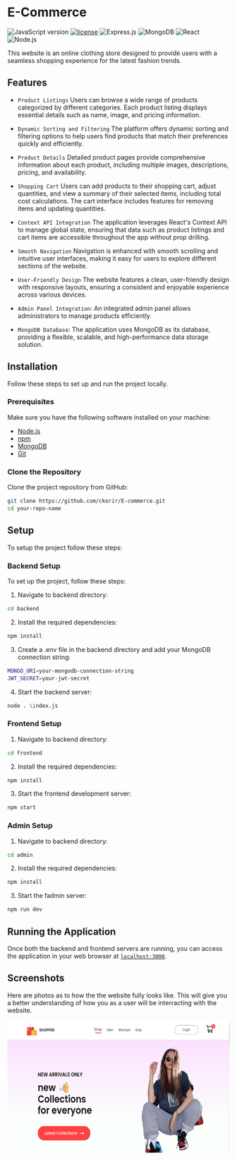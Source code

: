 # E-Commerce

![JavaScript version](https://img.shields.io/badge/logo-javascript-blue?logo=javascript)
[![license](https://img.shields.io/badge/license-%20MIT%20-green.svg)](./LICENSE)
![Express.js](https://img.shields.io/badge/express.js-%20%20-green.svg?logo=express)
![MongoDB](https://img.shields.io/badge/mongodb-%20%20-green.svg?logo=mongodb)
![React](https://img.shields.io/badge/react-%20%20-blue.svg?logo=react)
![Node.js](https://img.shields.io/badge/node.js-%20%20-green.svg?logo=node.js)


This website is an online clothing store designed to provide users with a seamless shopping experience for the latest fashion trends.

## Features

- `Product Listings` Users can browse a wide range of products categorized by different categories. Each product listing displays essential details such as name, image, and pricing information.

- `Dynamic Sorting and Filtering` The platform offers dynamic sorting and filtering options to help users find products that match their preferences quickly and efficiently.

- `Product Details` Detailed product pages provide comprehensive information about each product, including multiple images, descriptions, pricing, and availability.

- `Shopping Cart` Users can add products to their shopping cart, adjust quantities, and view a summary of their selected items, including total cost calculations. The cart interface includes features for removing items and updating quantities.

- `Context API Integration` The application leverages React's Context API to manage global state, ensuring that data such as product listings and cart items are accessible throughout the app without prop drilling.

- `Smooth Navigation` Navigation is enhanced with smooth scrolling and intuitive user interfaces, making it easy for users to explore different sections of the website.

- `User-Friendly Design` The website features a clean, user-friendly design with responsive layouts, ensuring a consistent and enjoyable experience across various devices.

- `Admin Panel Integration`: An integrated admin panel allows administrators to manage products efficiently.

- `MongoDB Database`: The application uses MongoDB as its database, providing a flexible, scalable, and high-performance data storage solution.

## Installation

Follow these steps to set up and run the project locally.

### Prerequisites

Make sure you have the following software installed on your machine:

- [Node.js](https://nodejs.org/en/download/)
- [npm](https://www.npmjs.com/get-npm)
- [MongoDB](https://www.mongodb.com/try/download/community)
- [Git](https://git-scm.com/downloads)

### Clone the Repository

Clone the project repository from GitHub:

```sh
git clone https://github.com/ckorir/E-commerce.git
cd your-repo-name
```

## Setup

To setup the project follow these steps:

### Backend Setup

To set up the project, follow these steps:

1. Navigate to backend directory:

```sh
cd backend

```
2. Install the required dependencies:

```sh
npm install

```
3. Create a .env file in the backend directory and add your MongoDB connection string:

```sh
MONGO_URI=your-mongodb-connection-string
JWT_SECRET=your-jwt-secret

```

4. Start the backend server:

```sh
node . \index.js
```
### Frontend Setup

1. Navigate to backend directory:

```sh
cd frontend

```
2. Install the required dependencies:

```sh
npm install

```
3. Start the frontend development server:

```sh
npm start

```

### Admin Setup

1. Navigate to backend directory:

```sh
cd admin

```
2. Install the required dependencies:

```sh
npm install

```
3. Start the fadmin server:

```sh
npm run dev

```

## Running the Application

Once both the backend and frontend servers are running, you can access the application in your web browser at [`localhost:3000`](http://localhost:3000).


## Screenshots

Here are photos as to how the the website fully looks like. This will give you a better understanding of how you as a user will be interracting with the website. 

<div style="overflow-y: scroll; white-space: nowrap;">
    <img src="/frontend/src/components/Assets/e-commerse%20(1).png" alt="Screenshot 1" style="display: inline-block; margin-right: 10px; height: 300px;">
    <img src="/frontend/src/components/Assets/e-commerse%20(2).png" alt="Screenshot 2" style="display: inline-block; margin-right: 10px; height: 300px;">
    <img src="/frontend/src/components/Assets/e-commerse%20(3).png" alt="Screenshot 3" style="display: inline-block; margin-right: 10px; height: 300px;">
    <img src="/frontend/src/components/Assets/e-commerse%20(4).png" alt="Screenshot 4" style="display: inline-block; margin-right: 10px; height: 300px;">
    <img src="/frontend/src/components/Assets/e-commerse%20(5).png" alt="Screenshot 5" style="display: inline-block; margin-right: 10px; height: 300px;">
    <img src="/frontend/src/components/Assets/e-commerse%20(6).png" alt="Screenshot 6" style="display: inline-block; margin-right: 10px; height: 300px;">
    <img src="/frontend/src/components/Assets/e-commerse%20(7).png" alt="Screenshot 7" style="display: inline-block; margin-right: 10px; height: 300px;">
    <img src="/frontend/src/components/Assets/e-commerse%20(8).png" alt="Screenshot 8" style="display: inline-block; margin-right: 10px; height: 300px;">
    <img src="/frontend/src/components/Assets/e-commerse%20(9).png" alt="Screenshot 9" style="display: inline-block; margin-right: 10px; height: 300px;">
    <img src="/frontend/src/components/Assets/e-commerse%20(10).png" alt="Screenshot 10" style="display: inline-block; margin-right: 10px; height: 300px;">
    <img src="/frontend/src/components/Assets/e-commerse%20(11).png" alt="Screenshot 11" style="display: inline-block; margin-right: 10px; height: 300px;">
    <img src="/frontend/src/components/Assets/e-commerse%20(12).png" alt="Screenshot 12" style="display: inline-block; margin-right: 10px; height: 300px;">
</div>



